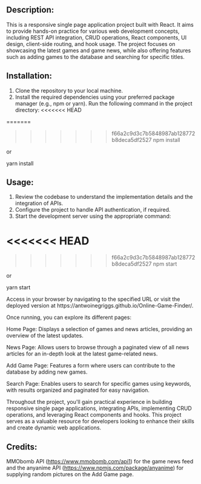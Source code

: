 <h2>Description:</h2>

This is a responsive single page application project built with React. It aims to provide hands-on practice for various web development concepts, including REST API integration, CRUD operations, React components, UI design, client-side routing, and hook usage. The project focuses on showcasing the latest games and game news, while also offering features such as adding games to the database and searching for specific titles.

<h2>Installation:</h2>

1. Clone the repository to your local machine.
2. Install the required dependencies using your preferred package manager (e.g., npm or yarn). Run the following command in the project directory:
<<<<<<< HEAD

=======
   
>>>>>>> f66a2c9d3c7b5848987ab128772b8deca5df2527
npm install<br>

or

yarn install<br>

<h2>Usage:</h2>

1. Review the codebase to understand the implementation details and the integration of APIs.
2. Configure the project to handle API authentication, if required.
3. Start the development server using the appropriate command:

<<<<<<< HEAD
=======

>>>>>>> f66a2c9d3c7b5848987ab128772b8deca5df2527
npm start<br>

or

yarn start<br>

<p>Access in your browser by navigating to the specified URL or visit the deployed version at https://antwoinegriggs.github.io/Online-Game-Finder/.</p>

Once running, you can explore its different pages:

Home Page: Displays a selection of games and news articles, providing an overview of the latest updates.

News Page: Allows users to browse through a paginated view of all news articles for an in-depth look at the latest game-related news.

Add Game Page: Features a form where users can contribute to the database by adding new games.

Search Page: Enables users to search for specific games using keywords, with results organized and paginated for easy navigation.

Throughout the project, you'll gain practical experience in building responsive single page applications, integrating APIs, implementing CRUD operations, and leveraging React components and hooks. This project serves as a valuable resource for developers looking to enhance their skills and create dynamic web applications.

<h2>Credits:</h2>

MMObomb API (https://www.mmobomb.com/api1) for the game news feed and the anyanime API (https://www.npmjs.com/package/anyanime) for supplying random pictures on the Add Game page.
